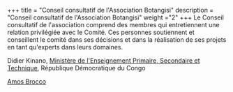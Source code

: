 +++
title = "Conseil consultatif de l'Association Botangisi"
description = "Conseil consultatif de l'Association Botangisi"
weight ="2"
+++
Le Conseil consultatif de l'association comprend des membres qui entretiennent une relation privilégiée avec le Comité. Ces personnes soutiennent et conseillent le comité dans ses décisions et dans la réalisation de ses projets en tant qu'experts dans leurs domaines.

Didier Kinano, [Ministère de l'Enseignement Primaire, Secondaire et Technique](https://www.eduquepsp.education/v1/), République Démocratique du Congo

[Amos Brocco](https://www.supsi.ch/home_en/strumenti/rubrica/dettaglio.6640.backLink.4baa159d-d981-4298-b02e-4c200c6bb1a9.html) 